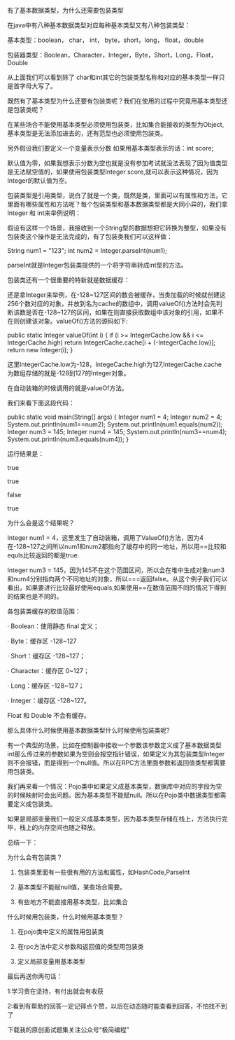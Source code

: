 有了基本数据类型，为什么还需要包装类型

在java中有八种基本数据类型对应每种基本类型又有八种包装类型：

基本类型：boolean， char， int， byte，short，long， float，double

包装器类型：Boolean，Character，Integer，Byte，Short，Long，Float，Double

从上面我们可以看到除了 char和int其它的包装类型名称和对应的基本类型一样只是首字母大写了。

既然有了基本类型为什么还要有包装类呢？我们在使用的过程中究竟用基本类型还是包装类呢？

在某些场合不能使用基本类型必须使用包装类，比如集合能接收的类型为Object,基本类型是无法添加进去的，还有范型也必须使用包装类。

另外假设我们要定义一个变量表示分数 如果用基本类型表示的话：int score;

默认值为零，如果我想表示分数为空也就是没有参加考试就没法表现了因为值类型是无法赋空值的，如果使用包装类型Integer score,就可以表示这种情况，因为Integer的默认值为空。

包装类型是引用类型，说白了就是一个类，既然是类，里面可以有属性和方法，它里面有哪些属性和方法呢？每个包装类型和基本数据类型都是大同小异的，我们拿Integer 和 int来举例说明：

假设有这样一个场景，我接收到一个String型的数据想把它转换为整型，如果没有包装类这个操作是无法完成的，有了包装类我们可以这样做：

String num1 = "123";
int num2 = Integer.parseInt(num1);

parseInt就是Integer包装类提供的一个将字符串转成int型的方法。

包装类还有一个很重要的特新就是数据缓存：

还是拿Integer来举例，在-128~127区间的数会被缓存，当类加载的时候就创建这256个数对应的对象，并放到名为cache的数组中，调用valueOf()方法时会先判断该数是否在-128~127的区间，如果在则直接获取数组中该对象的引用，如果不在则创建该对象。valueOf()方法的源码如下:

public static Integer valueOf(int i) {
if (i >= IntegerCache.low && i <= IntegerCache.high)
return IntegerCache.cache[i + (-IntegerCache.low)];
return new Integer(i);
}

这里IntegerCache.low为-128，IntegeCache.high为127,IntegerCache.cache为数组存储的就是-128到127的Integer对象。

在自动装箱的时候调用的就是valueOf方法。

我们来看下面这段代码：

public static void main(String[] args) {
Integer num1 = 4;
Integer num2 = 4;
System.out.println(num1==num2);
System.out.println(num1.equals(num2));
Integer num3 = 145;
Integer num4 = 145;
System.out.println(num3==num4);
System.out.println(num3.equals(num4));
}

运行结果是：

true

true

false

true

为什么会是这个结果呢？

Integer num1 = 4，这里发生了自动装箱，调用了ValueOf()方法，因为4在-128~127之间所以num1和num2都指向了缓存中的同一地址，所以用==比较和equls比较返回的都是true.

Integer num3 = 145，因为145不在这个范围区间，所以会在堆中生成对象num3和num4分别指向两个不同地址的对象，所以===返回false。从这个例子我们可以看出，如果要进行比较最好使用equals,如果使用==在数值范围不同的情况下得到的结果也是不同的。

各包装类缓存的取值范围：

· Boolean：使用静态 final 定义；

· Byte：缓存区 -128~127

· Short：缓存区 -128~127；

· Character：缓存区 0~127；

· Long：缓存区 -128~127；

· Integer：缓存区 -128~127。

Float 和 Double 不会有缓存。

那么具体什么时候使用基本数据类型什么时候使用包装类呢?

有一个典型的场景，比如在控制器中接收一个参数该参数定义成了基本数据类型int那么传过来的参数如果为空则会报空指针错误，如果定义为其包装类型Integer则不会报错，而是得到一个null值。所以在RPC方法里面参数和返回值类型都需要用包装类。

我们再来看一个情况：Pojo类中如果定义成基本类型，数据库中对应的字段为空的时候映射时会出问题。因为基本类型不能赋null。所以在Pojo类中数据类型都需要定义成包装类。

如果是局部变量我们一般定义成基本类型，因为基本类型存储在栈上，方法执行完毕，栈上的内存空间也随之释放。

总结一下：

为什么会有包装类？

1. 包装类里面有一些很有用的方法和属性，如HashCode,ParseInt

2. 基本类型不能赋null值，某些场合需要。

3. 有些地方不能直接用基本类型，比如集合



什么时候用包装类，什么时候用基本类型？

1. 在pojo类中定义的属性用包装类

2. 在rpc方法中定义参数和返回值的类型用包装类

3. 定义局部变量用基本类型

最后再送你两句话：

1:学习贵在坚持，有付出就会有收获

2:看到有帮助的回答一定记得点个赞，以后在动态随时能查看到回答，不怕找不到了

下载我的原创面试题集关注公众号“极简编程”
